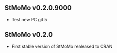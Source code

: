 StMoMo v0.2.0.9000
----------------------------------------------------------------
- Test new PC git 5


StMoMo v0.2.0
----------------------------------------------------------------

* First stable version of StMoMo realeased to CRAN